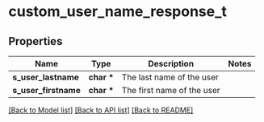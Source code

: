 # custom_user_name_response_t

## Properties
Name | Type | Description | Notes
------------ | ------------- | ------------- | -------------
**s_user_lastname** | **char \*** | The last name of the user | 
**s_user_firstname** | **char \*** | The first name of the user | 

[[Back to Model list]](../README.md#documentation-for-models) [[Back to API list]](../README.md#documentation-for-api-endpoints) [[Back to README]](../README.md)



